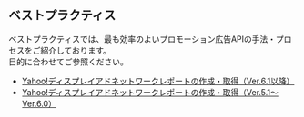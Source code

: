 ## ベストプラクティス
ベストプラクティスでは、最も効率のよいプロモーション広告APIの手法・プロセスをご紹介しております。<br>目的に合わせてご参照ください。  
* [Yahoo!ディスプレイアドネットワークレポートの作成・取得（Ver.6.1以降）](/docs/ja/bestpractice/ydn_report.md)
* [Yahoo!ディスプレイアドネットワークレポートの作成・取得（Ver.5.1～Ver.6.0）](/docs/ja/bestpractice/ydn_report_v5_1-6_0.md)
